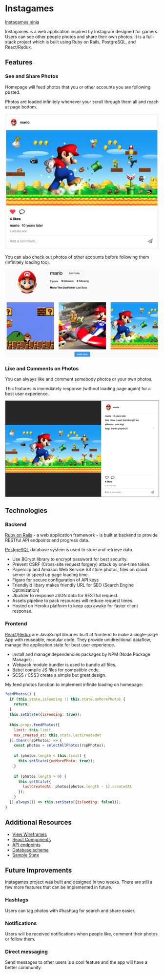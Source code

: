 # Instagames

[Instagames.ninja][live]

[live]: http://instagames.ninja/

Instagames is a web application inspired by Instagram designed for gamers.
Users can see other people photos and share their own photos.
It is a full-stack project which is built using Ruby on Rails, PostgreSQL, and React/Redux.

## Features

### See and Share Photos

Homepage will feed photos that you or other accounts you are following posted.

Photos are loaded infinitely whenever your scroll through them all and reach at page bottom.

![image of photo](docs/images/photo.png)

You can also check out photos of other accounts before following them (infinitely loading too).

![image of profile](docs/images/profile.png)

### Like and Comments on Photos

You can always like and comment somebody photos or your own photos.

This features is immediately response (without loading page again) for a best user experience.

![image of like-comment](docs/images/like-comment.png)

## Technologies

### Backend

[Ruby on Rails][rails] - a web application framework - is built at backend to provide RESTful API endpoints and progress data.

[PostgreSQL][pgsql] database system is used to store and retrieve data.

- Use BCrypt library to encrypt password for best security.
- Prevent CSRF (Cross-site request forgery) attack by one-time token.
- Paperclip and Amazon Web Service S3 store photos, files on cloud server to speed up page loading time.
- Figaro for secure configuration of API keys
- FriendlyId libary makes friendly URL for SEO (Search Engine Optimization)
- Jbuilder to response JSON data for RESTful request.
- Assets pipeline to pack resources will reduce request times.
- Hosted on Heroku platform to keep app awake for faster client response.

### Frontend

[React][react]/[Redux][redux] are JavaScript libraries built at frontend to make a single-page App with reuseable, modular code. They provide unidirectional dataflow, manage the application state for best user experience.

- Install and manage dependencies packages by NPM (Node Package Manager) .
- Webpack module bundler is used to bundle all files.
- Babel compile JS files for compatible code.
- SCSS / CSS3 create a simple but great design.

[rails]: http://rubyonrails.org/
[pgsql]: https://www.postgresql.org/
[react]: https://facebook.github.io/react/
[redux]: http://redux.js.org/

My feed photos function to implement infinite loading on homepage:

```javascript
feedPhotos() {
  if (this.state.isFeeding || this.state.noMorePhoto) {
    return;
  }
  this.setState({isFeeding: true});

  this.props.feedPhotos({
    limit: this.limit,
    max_created_at: this.state.lastCreatedAt
  }).then((rspPhotos) => {
    const photos = selectAllPhotos(rspPhotos);

    if (photos.length < this.limit) {
      this.setState({noMorePhoto: true});
    }

    if (photos.length > 0) {
      this.setState({
        lastCreatedAt: photos[photos.length - 1].createdAt
      });
    }
  }).always(() => this.setState({isFeeding: false}));
}
```

## Additional Resources

* [View Wireframes][wireframes]
* [React Components][components]
* [API endpoints][api-endpoints]
* [Database schema][schema]
* [Sample State][sample-state]

[wireframes]: docs/wireframes
[components]: docs/component-hierarchy.md
[sample-state]: docs/sample-state.md
[api-endpoints]: docs/api-endpoints.md
[schema]: docs/schema.md

## Future Improvements

Instagames project was built and designed in two weeks. There are still a few more features that can be implemented in future.

### Hashtags

Users can tag photos with #hashtag for search and share easier.

### Notifications

Users will be received notifications when people like, comment their photos or follow them.

### Direct messaging

Send messages to other users is a cool feature and the app will have a better community.
